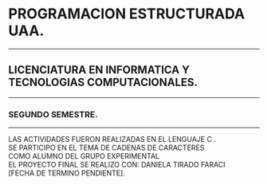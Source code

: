 #  PROGRAMACION ESTRUCTURADA UAA.

------------

## LICENCIATURA EN INFORMATICA Y TECNOLOGIAS COMPUTACIONALES.


------------

### SEGUNDO SEMESTRE.

------------

LAS ACTIVIDADES FUERON REALIZADAS EN EL LENGUAJE C .<BR>
SE PARTICIPO EN EL TEMA DE CADENAS DE CARACTERES <BR>
COMO ALUMNO DEL GRUPO EXPERIMENTAL<BR>
EL PROYECTO FINAL SE REALIZO CON: DANIELA TIRADO FARACI <BR>
 [FECHA DE TERMINO PENDIENTE].